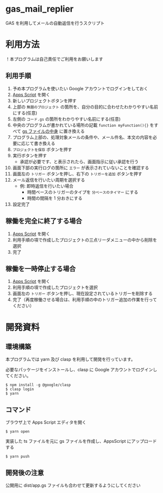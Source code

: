 # gas_mail_replier

GAS を利用してメールの自動返信を行うスクリプト

# 利用方法

！本プログラムは自己責任でご利用をお願いします

## 利用手順

1. 予め本プログラムを使いたい Google アカウントでログインをしておく
1. [Apps Script](https://script.google.com/home/my) を開く
1. 新しいプロジェクトボタンを押す
1. 上部の `無題のプロジェクト` の箇所を、自分の目的に合わせたわかりやすい名前にする(任意)
1. 左側の `コード.gs` の箇所をわかりやすい名前にする(任意)
1. 中央のプログラムが書かれている場所の記載 `function myFunction(){}` をすべて [gs ファイルの中身](https://github.com/engclass-z/gas_mail_replier/blob/main/dist/app.gs) に置き換える
1. プログラム上部の、処理対象メールの条件や、メール件名、本文の内容を必要に応じて書き換える
1. `プロジェクトを保存` ボタンを押す
1. 実行ボタンを押す
   - 承認が必要です、と表示されたら、画面指示に従い承認を行う
1. 画面下部の実行ログの箇所に `エラー` が表示されていないことを確認する
1. 画面左の `トリガー` ボタンを押し、右下の `トリガーを追加` ボタンを押す
1. メール返信を行いたい周期を選択する
   - 例: 即時返信を行いたい場合
     - 時間ベースのトリガーのタイプを `分ベースのタイマー` にする
     - 時間の間隔を 1 分おきにする
1. 設定完了

## 稼働を完全に終了する場合

1. [Apps Script](https://script.google.com/home/my) を開く
1. 利用手順の項で作成したプロジェクトの三点リーダメニューの中から削除を選択
1. 完了

## 稼働を一時停止する場合

1. [Apps Script](https://script.google.com/home/my) を開く
1. 利用手順の項で作成したプロジェクトを選択
1. 画面左の `トリガー` ボタンを押し、現在設定されているトリガーを削除する
1. 完了（再度稼働させる場合は、利用手順の中のトリガー追加の作業を行ってください）

# 開発資料

## 環境構築

本プログラムでは yarn 及び clasp を利用して開発を行っています。

必要なパッケージをインストールし、clasp に Google アカウントでログインしてください。

```
$ npm install -g @google/clasp
$ clasp login
$ yarn
```

## コマンド

ブラウザ上で Apps Script エディタを開く

```
$ yarn open
```

実装した ts ファイルを元に gs ファイルを作成し、AppsScript にアップロードする

```
$ yarn push
```

## 開発後の注意

公開用に dist/app.gs ファイルも合わせて更新するようにしてください
